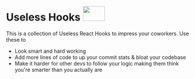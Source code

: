# Useless Hooks <img style="height:40px;width:60px;" src="https://user-images.githubusercontent.com/10962432/208281453-316866e2-f512-4572-aec4-d9b165579f43.png">

This is a collection of Useless React Hooks to impress your coworkers. Use these to 

- Look smart and hard working
- Add more lines of code to up your commit stats & bloat your codebase
- Make it harder for other devs to follow your logic making them think you're smarter than you actually are
